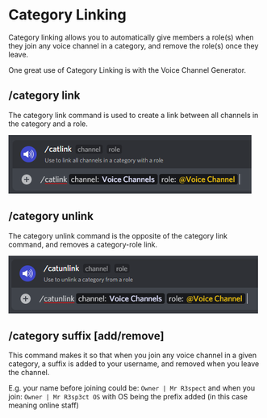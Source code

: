# Category Linking

Category linking allows you to automatically give members a role(s) when they join any voice channel in a category, and remove the role(s) once they leave.&#x20;

One great use of Category Linking is with the Voice Channel Generator.

## /category link

The category link command is used to create a link between all channels in the category and a role.

![category link command](<../../.gitbook/assets/image (12).png>)

## /category unlink

The category unlink command is the opposite of the category link command, and removes a category-role link.

![](<../../.gitbook/assets/image (3).png>)

## /category suffix \[add/remove]

This command makes it so that when you join any voice channel in a given category, a suffix is added to your username, and removed when you leave the channel.

E.g. your name before joining could be: `Owner | Mr R3spect` and when you join: `Owner | Mr R3sp3ct OS` with OS being the prefix added (in this case meaning online staff)

